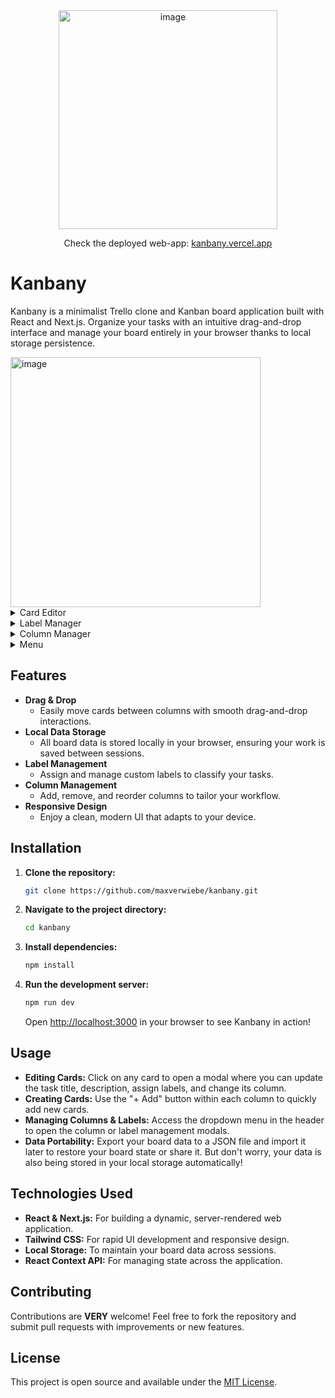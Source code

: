 <div align="center"><img width="350" alt="image" src="https://github.com/user-attachments/assets/d2e439ae-8161-4ce8-8c40-7e8e882d95b1" href="kanbany.vercel.app" />


Check the deployed web-app: [kanbany.vercel.app](kanbany.vercel.app)</div>

# Kanbany

Kanbany is a minimalist Trello clone and Kanban board application built with React and Next.js. Organize your tasks with an intuitive drag-and-drop interface and manage your board entirely in your browser thanks to local storage persistence.

<img width="400" alt="image" src="https://github.com/user-attachments/assets/e143f261-6a84-4c2c-941d-ceaf6ec99f5b" />
<details>
  <summary>Card Editor</summary>
  
  ![Card Modal](https://github.com/user-attachments/assets/021e31a6-0743-4f02-809c-95ee96f4a9d3)
  
</details>

<details>
  <summary>Label Manager</summary>
  
  ![Label Manager](https://github.com/user-attachments/assets/e4a296e8-043d-4115-a96c-b280c8b4e4ac)
  
</details>

<details>
  <summary>Column Manager</summary>
  
  ![Column Manager](https://github.com/user-attachments/assets/e6f12ae9-bff2-4b07-9e5d-0aa2a6ace5a5)
  
</details>

<details>
  <summary>Menu</summary>
  
  ![Responsive View](https://github.com/user-attachments/assets/993c5126-bb57-466d-b1b7-f8171539ba53)
  </details>

## Features

- **Drag & Drop**
  - Easily move cards between columns with smooth drag-and-drop interactions.
- **Local Data Storage**
  - All board data is stored locally in your browser, ensuring your work is saved between sessions.
- **Label Management**
  - Assign and manage custom labels to classify your tasks.
- **Column Management**
  - Add, remove, and reorder columns to tailor your workflow.
- **Responsive Design**
  - Enjoy a clean, modern UI that adapts to your device.

## Installation

1. **Clone the repository:**

   ```bash
   git clone https://github.com/maxverwiebe/kanbany.git
   ```

2. **Navigate to the project directory:**

   ```bash
   cd kanbany
   ```

3. **Install dependencies:**

   ```bash
   npm install
   ```

4. **Run the development server:**

   ```bash
   npm run dev
   ```

   Open [http://localhost:3000](http://localhost:3000) in your browser to see Kanbany in action!

## Usage

- **Editing Cards:** Click on any card to open a modal where you can update the task title, description, assign labels, and change its column.
- **Creating Cards:** Use the "+ Add" button within each column to quickly add new cards.
- **Managing Columns & Labels:** Access the dropdown menu in the header to open the column or label management modals.
- **Data Portability:** Export your board data to a JSON file and import it later to restore your board state or share it. But don't worry, your data is also being stored in your local storage automatically!

## Technologies Used

- **React & Next.js:** For building a dynamic, server-rendered web application.
- **Tailwind CSS:** For rapid UI development and responsive design.
- **Local Storage:** To maintain your board data across sessions.
- **React Context API:** For managing state across the application.

## Contributing

Contributions are **VERY** welcome! Feel free to fork the repository and submit pull requests with improvements or new features.

## License

This project is open source and available under the [MIT License](LICENSE).
